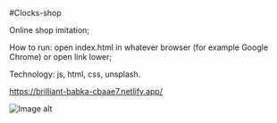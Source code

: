 #Clocks-shop

Online shop imitation;

How to run: open index.html in whatever browser (for example Google Chrome) or open link lower;

Technology: js, html, css, unsplash.

https://brilliant-babka-cbaae7.netlify.app/

![Image alt](https://i.postimg.cc/Mp4ShrW9/185.png)

